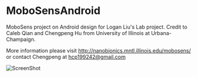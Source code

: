MoboSensAndroid
===============

MoboSens project on Android design for Logan Liu's Lab project.
Credit to Caleb Qian and Chengpeng Hu from University of Illinois at Urbana-Champaign.

More information please visit http://nanobionics.mntl.illinois.edu/mobosens/
or contact Chengpeng at hcp199242@gmail.com


![ScreenShot](https://github.com/WuhanMonkey/MoboSensAndroid/blob/master/Mobosens1.png=100x2000)
